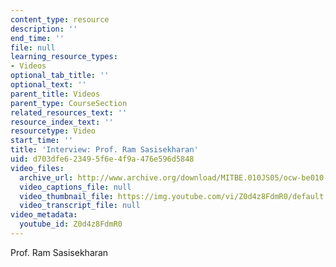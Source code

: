```yaml
---
content_type: resource
description: ''
end_time: ''
file: null
learning_resource_types:
- Videos
optional_tab_title: ''
optional_text: ''
parent_title: Videos
parent_type: CourseSection
related_resources_text: ''
resource_index_text: ''
resourcetype: Video
start_time: ''
title: 'Interview: Prof. Ram Sasisekharan'
uid: d703dfe6-2349-5f6e-4f9a-476e596d5848
video_files:
  archive_url: http://www.archive.org/download/MITBE.010JS05/ocw-be010-Sasisekharan-220k.mp4
  video_captions_file: null
  video_thumbnail_file: https://img.youtube.com/vi/Z0d4z8FdmR0/default.jpg
  video_transcript_file: null
video_metadata:
  youtube_id: Z0d4z8FdmR0
---
```


Prof. Ram Sasisekharan

